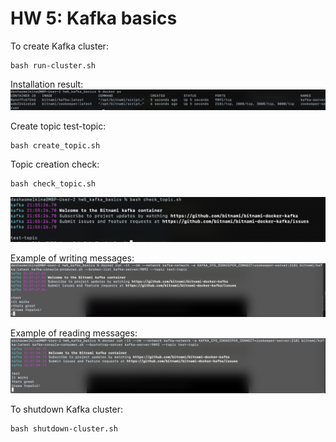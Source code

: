 # HW 5: Kafka basics

To create Kafka cluster:
```
bash run-cluster.sh
```
Installation result:
![Installation result](images/inst.png)

Create topic test-topic:
```
bash create_topic.sh
```
Topic creation check:
```
bash check_topic.sh
```
![Topic creation check](images/topic.png)

Example of writing messages:
![Example of writing messages](images/write.png)

Example of reading messages:
![Example of reading messages](images/read.png)


To shutdown Kafka cluster:
```
bash shutdown-cluster.sh
```